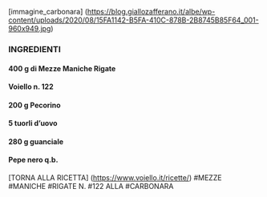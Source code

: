 [immagine_carbonara] (https://blog.giallozafferano.it/albe/wp-content/uploads/2020/08/15FA1142-B5FA-410C-878B-2B8745B85F64_001-960x949.jpg) 
### INGREDIENTI 
#### 400 g di Mezze Maniche Rigate
#### Voiello n. 122
#### 200 g Pecorino
#### 5 tuorli d’uovo
#### 280 g guanciale
#### Pepe nero q.b.
[TORNA ALLA RICETTA] (https://www.voiello.it/ricette/)
#MEZZE
#MANICHE
#RIGATE N.
#122 ALLA
#CARBONARA


